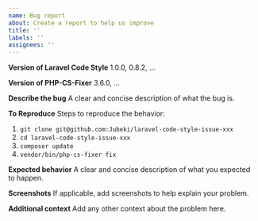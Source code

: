 ```yaml
---
name: Bug report
about: Create a report to help us improve
title: ''
labels: ''
assignees: ''
---
```


**Version of Laravel Code Style**
1.0.0, 0.8.2, ...

**Version of PHP-CS-Fixer**
3.6.0, ...

**Describe the bug**
A clear and concise description of what the bug is.

**To Reproduce**
Steps to reproduce the behavior:
1. `git clone git@github.com:Jubeki/laravel-code-style-issue-xxx`
2. `cd laravel-code-style-issue-xxx`
3. `composer update`
4. `vendor/bin/php-cs-fixer fix`

**Expected behavior**
A clear and concise description of what you expected to happen.

**Screenshots**
If applicable, add screenshots to help explain your problem.

**Additional context**
Add any other context about the problem here.
